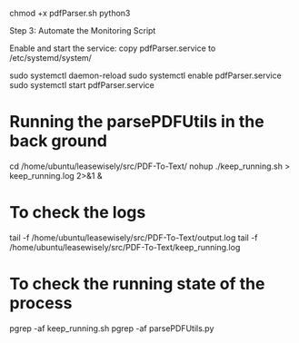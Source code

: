chmod +x pdfParser.sh
python3 

Step 3: Automate the Monitoring Script

Enable and start the service:
copy pdfParser.service to /etc/systemd/system/

sudo systemctl daemon-reload
sudo systemctl enable pdfParser.service
sudo systemctl start pdfParser.service

# Running the parsePDFUtils in the back ground

cd /home/ubuntu/leasewisely/src/PDF-To-Text/
nohup ./keep_running.sh > keep_running.log 2>&1 &

# To check the logs

tail -f /home/ubuntu/leasewisely/src/PDF-To-Text/output.log
tail -f /home/ubuntu/leasewisely/src/PDF-To-Text/keep_running.log

# To check the running state of the process

pgrep -af keep_running.sh
pgrep -af parsePDFUtils.py
